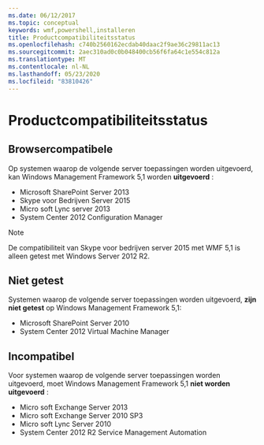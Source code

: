 ```yaml
---
ms.date: 06/12/2017
ms.topic: conceptual
keywords: wmf,powershell,installeren
title: Productcompatibiliteitsstatus
ms.openlocfilehash: c740b2560162ecdab40daac2f9ae36c29811ac13
ms.sourcegitcommit: 2aec310ad0c0b048400cb56f6fa64c1e554c812a
ms.translationtype: MT
ms.contentlocale: nl-NL
ms.lasthandoff: 05/23/2020
ms.locfileid: "83810426"
---
```

# <a name="product-compatibility-status"></a>Productcompatibiliteitsstatus

## <a name="compatible"></a>Browsercompatibele

Op systemen waarop de volgende server toepassingen worden uitgevoerd, kan Windows Management Framework 5,1 worden **uitgevoerd** :

- Microsoft SharePoint Server 2013
- Skype voor Bedrijven Server 2015
- Micro soft Lync server 2013
- System Center 2012 Configuration Manager

> [!NOTE]
> De compatibiliteit van Skype voor bedrijven server 2015 met WMF 5,1 is alleen getest met Windows Server 2012 R2.

## <a name="not-tested"></a>Niet getest

Systemen waarop de volgende server toepassingen worden uitgevoerd, **zijn niet getest** op Windows Management Framework 5,1:

- Microsoft SharePoint Server 2010
- System Center 2012 Virtual Machine Manager

## <a name="incompatible"></a>Incompatibel

Voor systemen waarop de volgende server toepassingen worden uitgevoerd, moet Windows Management Framework 5,1 **niet worden uitgevoerd** :

- Micro soft Exchange Server 2013
- Micro soft Exchange Server 2010 SP3
- Micro soft Lync Server 2010
- System Center 2012 R2 Service Management Automation
